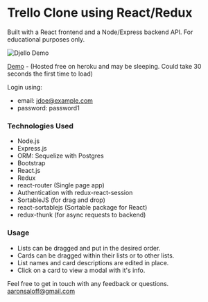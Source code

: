 # Trello Clone using React/Redux

Built with a React frontend and a Node/Express backend API. For educational purposes only.

![Djello Demo](https://s3.amazonaws.com/demo-gifs-asaloff/djello.gif)

[Demo](https://react-djello.herokuapp.com/) - (Hosted free on heroku and may be sleeping. Could take 30 seconds the first time to load)

Login using:
- email: jdoe@example.com
- password: password1

### Technologies Used

- Node.js
- Express.js
- ORM: Sequelize with Postgres
- Bootstrap
- React.js
- Redux
- react-router (Single page app)
- Authentication with redux-react-session
- SortableJS (for drag and drop)
- react-sortablejs (Sortable package for React)
- redux-thunk (for async requests to backend)

### Usage

- Lists can be dragged and put in the desired order.
- Cards can be dragged within their lists or to other lists.
- List names and card descriptions are edited in place.
- Click on a card to view a modal with it's info.

Feel free to get in touch with any feedback or questions. aaronsaloff@gmail.com
